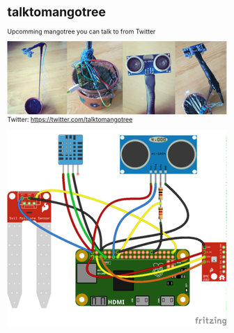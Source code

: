# talktomangotree

Upcomming mangotree you can talk to from Twitter

<img src="https://github.com/larsgimse/talktomangotree/blob/master/talktomangotree.jpg"><br>
Twitter: https://twitter.com/talktomangotree<br>
<br>
<img src="https://github.com/larsgimse/talktomangotree/blob/master/talktomangotree_2bb.png">



